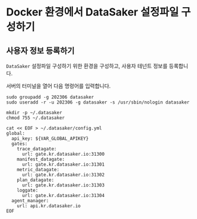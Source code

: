 # Docker 환경에서 DataSaker 설정파일 구성하기

## 사용자 정보 등록하기

`DataSaker` 설정파일 구성하기 위한 환경을 구성하고, 사용자 테넌트 정보를 등록합니다.

서버의 터미널을 열어 다음 명령어를 입력합니다.

```shell
sudo groupadd -g 202306 datasaker
sudo useradd -r -u 202306 -g datasaker -s /usr/sbin/nologin datasaker

mkdir -p ~/.datasaker
chmod 755 ~/.datasaker

cat << EOF > ~/.datasaker/config.yml
global:
  api_key: ${VAR_GLOBAL_APIKEY}
  gates:
    trace_datagate:
      url: gate.kr.datasaker.io:31300
    manifest_datagate:
      url: gate.kr.datasaker.io:31301
    metric_datagate:
      url: gate.kr.datasaker.io:31302
    plan_datagate:
      url: gate.kr.datasaker.io:31303
    loggate:
      url: gate.kr.datasaker.io:31304
  agent_manager:
    url: api.kr.datasaker.io
EOF
```
